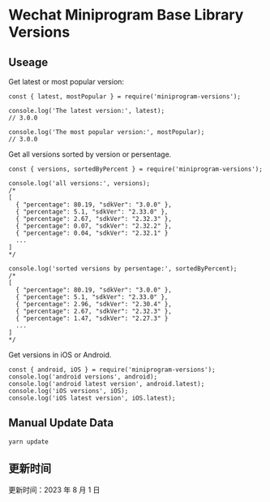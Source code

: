 
# Wechat Miniprogram Base Library Versions

## Useage

Get latest or most popular version:

```;
const { latest, mostPopular } = require('miniprogram-versions');

console.log('The latest version:', latest);
// 3.0.0

console.log('The most popular version:', mostPopular);
// 3.0.0

```

Get all versions sorted by version or persentage.

```
const { versions, sortedByPercent } = require('miniprogram-versions');

console.log('all versions:', versions);
/*
[
  { "percentage": 80.19, "sdkVer": "3.0.0" },
  { "percentage": 5.1, "sdkVer": "2.33.0" },
  { "percentage": 2.67, "sdkVer": "2.32.3" },
  { "percentage": 0.07, "sdkVer": "2.32.2" },
  { "percentage": 0.04, "sdkVer": "2.32.1" }
  ...
]
*/

console.log('sorted versions by persentage:', sortedByPercent);
/*
[
  { "percentage": 80.19, "sdkVer": "3.0.0" },
  { "percentage": 5.1, "sdkVer": "2.33.0" },
  { "percentage": 2.96, "sdkVer": "2.30.4" },
  { "percentage": 2.67, "sdkVer": "2.32.3" },
  { "percentage": 1.47, "sdkVer": "2.27.3" }
  ...
]
*/
```

Get versions in iOS or Android.

```
const { android, iOS } = require('miniprogram-versions');
console.log('android versions', android);
console.log('android latest version', android.latest);
console.log('iOS versions', iOS);
console.log('iOS latest version', iOS.latest);
```

## Manual Update Data

```
yarn update
```

## 更新时间

更新时间：2023 年 8 月 1 日
